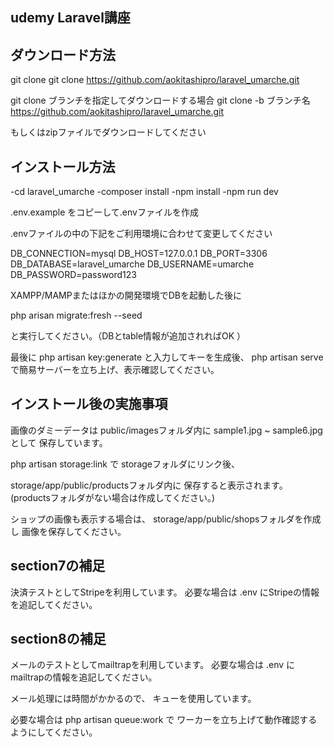## udemy Laravel講座

## ダウンロード方法

git clone
git clone https://github.com/aokitashipro/laravel_umarche.git

git clone ブランチを指定してダウンロードする場合
git clone -b ブランチ名 https://github.com/aokitashipro/laravel_umarche.git

もしくはzipファイルでダウンロードしてください

## インストール方法

-cd laravel_umarche
-composer install
-npm install
-npm run dev

.env.example をコピーして.envファイルを作成

.envファイルの中の下記をご利用環境に合わせて変更してください

DB_CONNECTION=mysql
DB_HOST=127.0.0.1
DB_PORT=3306
DB_DATABASE=laravel_umarche
DB_USERNAME=umarche
DB_PASSWORD=password123

XAMPP/MAMPまたはほかの開発環境でDBを起動した後に

php arisan migrate:fresh --seed

と実行してください。（DBとtable情報が追加されればOK ）

最後に php artisan key:generate と入力してキーを生成後、
php artisan serve
で簡易サーバーを立ち上げ、表示確認してください。


## インストール後の実施事項

画像のダミーデータは
public/imagesフォルダ内に
sample1.jpg ~ sample6.jpg として
保存しています。

php artisan storage:link で
storageフォルダにリンク後、

storage/app/public/productsフォルダ内に
保存すると表示されます。
(productsフォルダがない場合は作成してください。)

ショップの画像も表示する場合は、
storage/app/public/shopsフォルダを作成し
画像を保存してください。

## section7の補足

決済テストとしてStripeを利用しています。
必要な場合は .env にStripeの情報を追記してください。

## section8の補足

メールのテストとしてmailtrapを利用しています。
必要な場合は .env にmailtrapの情報を追記してください。

メール処理には時間がかかるので、
キューを使用しています。

必要な場合は php artisan queue:work で
ワーカーを立ち上げて動作確認するようにしてください。